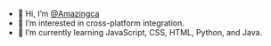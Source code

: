 - 👋 Hi, I’m [@Amazingca](https://blue.amazingca.dev/user/caleb.bsky.social)
- 👀 I’m interested in cross-platform integration.
- 🌱 I’m currently learning JavaScript, CSS, HTML, Python, and Java.

<!---
Amazingca/Amazingca is a ✨ special ✨ repository because its `README.md` (this file) appears on your GitHub profile.
You can click the Preview link to take a look at your changes.
--->

